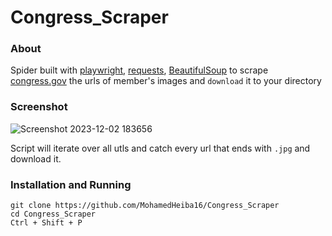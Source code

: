# Congress_Scraper

### About 

Spider built with [playwright](https://playwright.dev/), [requests](https://pypi.org/project/requests/), [BeautifulSoup](https://pypi.org/project/beautifulsoup4/#:~:text=Beautiful%20Soup%20is%20a%20library,and%20modifying%20the%20parse%20tree.) to scrape [congress.gov](https://www.congress.gov) the urls of member's images and `download` it to your directory 

### Screenshot

![Screenshot 2023-12-02 183656](https://github.com/MohamedHeiba16/Congress_Scraper/assets/152610603/98052dc0-b00d-4fc6-90a3-ebe67c07ce83)

Script will iterate over all utls and catch every url that ends with `.jpg` and download it.

### Installation and Running

```
git clone https://github.com/MohamedHeiba16/Congress_Scraper
cd Congress_Scraper
Ctrl + Shift + P
```


